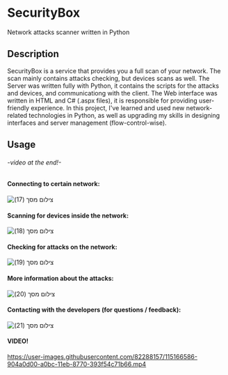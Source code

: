 # SecurityBox

Network attacks scanner written in Python

## Description

SecurityBox is a service that provides you a full scan of your network. The scan mainly contains attacks checking, but devices scans as well.
The Server was written fully with Python, it contains the scripts for the attacks and devices, and communicationg with the client.
The Web interface was written in HTML and C# (.aspx files), it is responsible for providing user-friendly experience.
In this project, I've learned and used new network-related technologies in Python, as well as upgrading my skills in designing interfaces and server management (flow-control-wise). 

## Usage

###### -video at the end!-


#### Connecting to certain network:

![‏‏צילום מסך (17)](https://user-images.githubusercontent.com/82288157/115166303-2b41e780-a0bb-11eb-804a-2a84c34a45bb.png)




#### Scanning for devices inside the network:

![‏‏צילום מסך (18)](https://user-images.githubusercontent.com/82288157/115166461-f5e9c980-a0bb-11eb-9a6d-6bb13411b60b.png)




#### Checking for attacks on the network:

![‏‏צילום מסך (19)](https://user-images.githubusercontent.com/82288157/115166494-2cbfdf80-a0bc-11eb-8680-3c39e4f8fb77.png)




#### More information about the attacks:

![‏‏צילום מסך (20)](https://user-images.githubusercontent.com/82288157/115166523-5547d980-a0bc-11eb-9f0f-3c94044f2026.png)




#### Contacting with the developers (for questions / feedback):

![‏‏צילום מסך (21)](https://user-images.githubusercontent.com/82288157/115166565-80cac400-a0bc-11eb-894e-6a2e8641476b.png)




#### VIDEO!

https://user-images.githubusercontent.com/82288157/115166586-904a0d00-a0bc-11eb-8770-393f54c71b66.mp4




